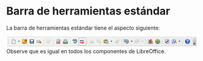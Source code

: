 
# Barra de herramientas estándar

La barra de herramientas estándar tiene el aspecto siguiente:

![](https://raw.githubusercontent.com/catedu/libreOffice-la-suite-ofimatica-libre/master/img/Captura_de_pantalla_2016-11-30_a_las_15.14.48.png)
Observe que es igual en todos los componentes de LibreOffice.

